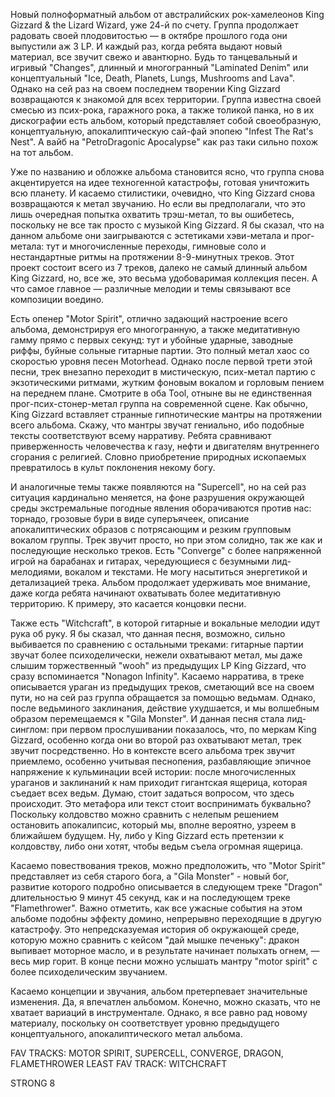 Новый полноформатный альбом от австралийских рок-хамелеонов King Gizzard & the Lizard Wizard, уже 24-й по счету. Группа продолжает радовать своей плодовитостью — в октябре прошлого года они выпустили аж 3 LP. И каждый раз, когда ребята выдают новый материал, все звучит свежо и авантюрно. Будь то танцевальный и игривый "Changes", длинный и многогранный "Laminated Denim" или концептуальный "Ice, Death, Planets, Lungs, Mushrooms and Lava". Однако на сей раз на своем последнем творении King Gizzard возвращаются к знакомой для всех территории. Группа известна своей смесью из псих-рока, гаражного рока, а также толикой панка, но в их дискографии есть альбом, который представляет собой своеобразную, концептуальную, апокалиптическую сай-фай эпопею "Infest The Rat's Nest". А вайб на "PetroDragonic Apocalypse" как раз таки сильно похож на тот альбом.

Уже по названию и обложке альбома становится ясно, что группа снова акцентируется на идее техногенной катастрофы, готовая уничтожить всю планету. И касаемо стилистики, очевидно, что King Gizzard снова возвращаются к метал звучанию. Но если вы предполагали, что это лишь очередная попытка охватить трэш-метал, то вы ошибетесь, поскольку не все так просто с музыкой King Gizzard. Я бы сказал, что на данном альбоме они заигрываются с эстетиками хэви-метала и прог-метала: тут и многочисленные переходы, гимновые соло и нестандартные ритмы на протяжении 8-9-минутных треков. Этот проект состоит всего из 7 треков, далеко не самый длинный альбом King Gizzard, но, все же, это весьма удобоваримая коллекция песен. А что самое главное — различные мелодии и темы связывают все композиции воедино.

Есть опенер "Motor Spirit", отлично задающий настроение всего альбома, демонстрируя его многогранную, а также медитативную гамму прямо с первых секунд: тут и убойные ударные, заводные риффы, буйные сольные гитарные партии. Это полный метал хаос со скоростью уровня песен Motorhead. Однако после первой трети этой песни, трек внезапно переходит в мистическую, псих-метал партию с экзотическими ритмами, жутким фоновым вокалом и горловым пением на переднем плане. Смотрите в оба Tool, отныне вы не единственная прог-псих-стонер-метал группа на современной сцене. Как обычно, King Gizzard вставляет странные гипнотические мантры на протяжении всего альбома. Скажу, что мантры звучат гениально, ибо подобные тексты соответствуют всему нарративу. Ребята сравнивают приверженность человечества к газу, нефти и двигателям внутреннего сгорания с религией. Словно приобретение природных ископаемых превратилось в культ поклонения некому богу.

И аналогичные темы также появляются на "Supercell", но на сей раз ситуация кардинально меняется, на фоне разрушения окружающей среды экстремальные погодные явления оборачиваются против нас: торнадо, грозовые бури в виде суперъячеек, описание апокалиптических образов с потрясающим и резким групповым вокалом группы. Трек звучит просто, но при этом солидно, так же как и последующие несколько треков. Есть "Converge" с более напряженной игрой на барабанах и гитарах, чередующиеся с безумными лид-мелодиями, вокалом и текстами. Не могу насытиться энергетикой и детализацией трека. Альбом продолжает удерживать мое внимание, даже когда ребята начинают охватывать более медитативную территорию. К примеру, это касается концовки песни.

Также есть "Witchcraft", в которой гитарные и вокальные мелодии идут рука об руку. Я бы сказал, что данная песня, возможно, сильно выбивается по сравнению с остальными треками: гитарные партии звучат более психоделически, нежели охватывают метал, мы даже слышим торжественный "wooh" из предыдущих LP King Gizzard, что сразу вспоминается "Nonagon Infinity". Касаемо нарратива, в треке описывается ураган из предыдущих треков, сметающий все на своем пути, но на сей раз группа обращается за помощью ведьмам. Однако, после ведьминого заклинания, действие ухудшается, и мы волшебным образом перемещаемся к "Gila Monster". И данная песня стала лид-синглом: при первом прослушивании показалось, что, по меркам King Gizzard, особенно когда они во второй раз охватывают метал, трек звучит посредственно. Но в контексте всего альбома трек звучит приемлемо, особенно учитывая песнопения, разбавляющие эпичное напряжение к кульминации всей истории: после многочисленных ураганов и заклинаний к нам приходит гигантская ящерица, которая съедает всех ведьм. Думаю, стоит задаться вопросом, что здесь происходит. Это метафора или текст стоит воспринимать буквально? Поскольку колдовство можно сравнить с нелепым решением остановить апокалипсис, который мы, вполне вероятно, узреем в ближайшем будущем. Ну, либо у King Gizzard есть претензии к колдовству, либо они хотят, чтобы ведьм съела огромная ящерица.

Касаемо повествования треков, можно предположить, что "Motor Spirit" представляет из себя старого бога, а "Gila Monster" - новый бог, развитие которого подробно описывается в следующем треке "Dragon" длительностью 9 минут 45 секунд, как и на последующем треке "Flamethrower". Важно отметить, как все ужасные события на этом альбоме подобны эффекту домино, непрерывно переходящие в другую катастрофу. Это непредсказуемая история об окружающей среде, которую можно сравнить с кейсом "дай мышке печеньку": дракон выпивает моторное масло, и в результате начинает полыхать огнем, — весь мир горит. В конце песни можно услышать мантру "motor spirit" с более психоделическим звучанием.

Касаемо концепции и звучания, альбом претерпевает значительные изменения. Да, я впечатлен альбомом. Конечно, можно сказать, что не хватает вариаций в инструментале. Однако, я все равно рад новому материалу, поскольку он соответствует уровню предыдущего концептуального, апокалиптического метал альбома.

FAV TRACKS: MOTOR SPIRIT, SUPERCELL, CONVERGE, DRAGON, FLAMETHROWER
LEAST FAV TRACK: WITCHCRAFT

STRONG 8
